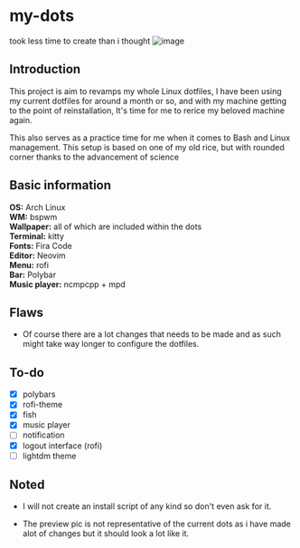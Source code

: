 # my-dots
took less time to create than i thought
![image](https://github.com/Vesial/my-dots/blob/main/second.jpg)

## Introduction
This project is aim to revamps my whole Linux dotfiles, I have been using my current dotfiles for around a month or so, and with my machine getting to the point of reinstallation, It's time for me to rerice my beloved machine again.

This also serves as a practice time for me when it comes to Bash and Linux management.
This setup is based on one of my old rice, but with rounded corner thanks to the advancement of science 

## Basic information
**OS:** Arch Linux  
**WM:** bspwm    
**Wallpaper:** all of which are included within the dots       
**Terminal:** kitty  
**Fonts:** Fira Code                            
**Editor:** Neovim  
**Menu:** rofi  
**Bar:** Polybar  
**Music player:** ncmpcpp + mpd
## Flaws
- Of course there are a lot changes that needs to be made and as such might take way longer to configure the dotfiles.

## To-do
- [x] polybars
- [x] rofi-theme
- [x] fish
- [x] music player
- [ ] notification
- [x] logout interface (rofi)
- [ ] lightdm theme

## Noted
- I will not create an install script of any kind so don't even ask for it.

- The preview pic is not representative of the current dots as i have made alot of changes but it should look a lot like it.
